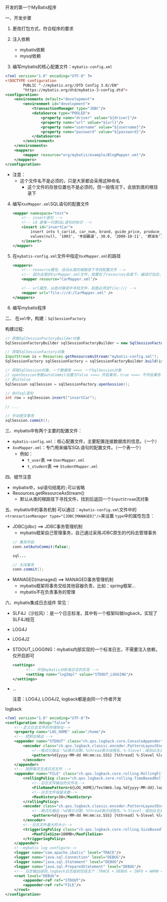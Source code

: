 开发的第一个MyBatis程序

一、开发步骤
1. 更改打包方式，符合程序的要求

2. 注入依赖
    - mybatis依赖
    - mysql依赖

3. 编写mybatis的核心配置文件：`mybatis-config.xml`
```xml
<?xml version="1.0" encoding="UTF-8" ?>
<!DOCTYPE configuration
        PUBLIC "-//mybatis.org//DTD Config 3.0//EN"
        "https://mybatis.org/dtd/mybatis-3-config.dtd">
<configuration>
    <environments default="development">
        <environment id="development">
            <transactionManager type="JDBC"/>
            <dataSource type="POOLED">
                <property name="driver" value="${driver}"/>
                <property name="url" value="${url}"/>
                <property name="username" value="${username}"/>
                <property name="password" value="${password}"/>
            </dataSource>
        </environment>
    </environments>
    <mappers>
        <mapper resource="org/mybatis/example/BlogMapper.xml"/>
    </mappers>
</configuration>
```
- 注意：
  - 这个文件名不是必须的，只是大家都会采用这种命名
    - 这个文件的存放位置也不是必须的，但一般情况下，会放到类的根目录下

4. 编写`XxxMapper.xml`SQL语句的配置文件
    ```xml
    <mapper namespace="test">
        <!-- insert语句 -->
        <!-- id 是唯一代表SQL语句的标识 -->
        <insert id="insertCar">
            insert into t_car(id, car_num, brand, guide_price, produce_time, car_type)
            values(null, '1003', '丰田霸道', 30.0, '2000-10-11', '燃油车');
        </insert>
    </mapper>
    ```
5. 在`mybatis-config.xml`文件中指定`XxxMapper.xml`的路径
    ```xml
    <mappers>
        <!-- resource属性，自动从类的根路径下寻找配置文件 -->
        <!-- 因为这里的CarMapper.xml文件，放置在了resources目录下，编译打包后，会放置到classes类目录中，所以，直接写入文件名称即可 -->
        <mapper resource="CarMapper.xml"/>
   
        <!-- url属性，从绝对路径中寻找文件，前面必须加file:/// -->
        <mapper url="file:///d:/CarMapper.xml" />
    </mappers>
   ```

6. 编写mybatis程序

二、 在`xml`中，构建：`SqlSessionFactory`

构建过程:
```java
// 获取SqlSessionFactoryBuilder对象
SqlSessionFactoryBuilder sqlSessionFactoryBuilder = new SqlSessionFactoryBuilder();

// 获取SqlSessionFactory对象
InputStream is = Resources.getResourceAsStream("mybatis-config.xml");
SqlSessionFactory sqlSessionFactory = sqlSessionFactoryBuilder.build(is);

// 获取SqlSession对象，一个数据库 <==> 一个SqlSession对象
// openSession参数autoCommit设置为false <==> 开启事务，true <==> 不开启事务
// 默认false
SqlSession sqlSession = sqlSessionFactory.openSession();

// 执行sql语句
int row = sqlSession.insert("insertCar");

// ...

// 手动提交事务
sqlSession.commit();
```

三、mybatis中有两个主要的配置文件：
   - `mybatis-config.xml`：核心配置文件，主要配置连接数据库的信息。（一个）
   - `XxxMapper.xml`：专门用来编写SQL语句的配置文件。（一个表一个）
     - 例如：
       - `t_user`表 ==> `UserMapper.xml`
       - `t_student`表 ==> `StudentMapper.xml`

四、细节注意
- mybatis中，sql语句结尾的`;`可以省略
- Resources.getResourceAsStream()
  - 默认从类的根路径下寻找文件，找到后返回一个`InputStream`流对象

五、mybatis中的事务机制
可以通过：`mybatis-config.xml`文件中的`<transactionManager type="[JDBC|MANAGED]"/>`来设置
`type`中的属性包含：
- JDBC(jdbc) ==> JDBC事务管理机制
  - mybatis框架自己管理事务，自己通过采用JDBC原生的代码去管理事务
  ```java
  // 事务开启
  conn.setAutoCommit(false);
  
  sql...
  
  // 关闭事务
  conn.commit();
  ```
- MANAGED(managed) ==> MANAGED事务管理机制
  - mybatis框架将事务交给其他容器负责，比如：spring框架...
  - mybatis不在负责事务的管理

六、mybatis集成日志组件
常见：
- SLF4J（沙拉风）：是一个日志标准，其中有一个框架叫做logback，实现了SLF4J规范
- LOG4J
- LOG4J2
- STDOUT_LOGGING：mybatis内部实现的一个标准日志，不需要注入依赖，仅开启即可
  ```xml
  <settings>
        <!-- 开启mybatis对标准日志的实现 -->
        <setting name="logImpl" value="STDOUT_LOGGING"/>
  </settings>
  ```
- ...
    
    注意：LOG4J, LOG4J2, logback都是由同一个作者开发

logback
```xml
<?xml version="1.0" encoding="UTF-8"?>
<configuration debug="false">
    <!--定义⽇志⽂件的存储地址-->
    <property name="LOG_HOME" value="/home"/>
    <!-- 控制台输出 -->
    <appender name="STDOUT" class="ch.qos.logback.core.ConsoleAppender">
        <encoder class="ch.qos.logback.classic.encoder.PatternLayoutEncoder">
            <!--格式化输出：%d表示⽇期，%thread表示线程名，%-5level：级别从左显示5个字符宽度%msg：⽇志消息，%n是换⾏符-->
            <pattern>%d{yyyy-MM-dd HH:mm:ss.SSS} [%thread] %-5level %logger{50} - %msg%n</pattern>
        </encoder>
    </appender>
    <!-- 按照每天⽣成⽇志⽂件 -->
    <appender name="FILE" class="ch.qos.logback.core.rolling.RollingFileAppender">
        <rollingPolicy class="ch.qos.logback.core.rolling.TimeBasedRollingPolicy">
            <!--⽇志⽂件输出的⽂件名-->
            <FileNamePattern>${LOG_HOME}/TestWeb.log.%d{yyyy-MM-dd}.log</FileNamePattern>
            <!--⽇志⽂件保留天数-->
            <MaxHistory>30</MaxHistory>
        </rollingPolicy>
        <encoder class="ch.qos.logback.classic.encoder.PatternLayoutEncoder">
            <!--格式化输出：%d表示⽇期，%thread表示线程名，%-5level：级别从左显示5个字符宽度%msg：⽇志消息，%n是换⾏符-->
            <pattern>%d{yyyy-MM-dd HH:mm:ss.SSS} [%thread] %-5level %logger{50} - %msg%n</pattern>
        </encoder>
        <!--⽇志⽂件最⼤的⼤⼩-->
        <triggeringPolicy class="ch.qos.logback.core.rolling.SizeBasedTriggeringPolicy">
            <MaxFileSize>100MB</MaxFileSize>
        </triggeringPolicy>
    </appender>
    <!--mybatis log configure-->
    <logger name="com.apache.ibatis" level="TRACE"/>
    <logger name="java.sql.Connection" level="DEBUG"/>
    <logger name="java.sql.Statement" level="DEBUG"/>
    <logger name="java.sql.PreparedStatement" level="DEBUG"/>
    <!-- ⽇志输出级别,logback⽇志级别包括五个：TRACE < DEBUG < INFO < WARN < ERROR -->
    <root level="DEBUG">
        <appender-ref ref="STDOUT"/>
        <appender-ref ref="FILE"/>
    </root>
</configuration>
```